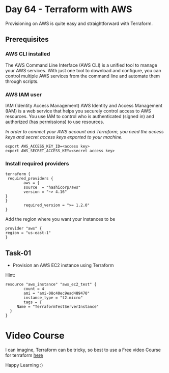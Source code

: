 # Day 64 - Terraform with AWS

Provisioning on AWS is quite easy and straightforward with Terraform.


## Prerequisites
### AWS CLI installed 

The AWS Command Line Interface (AWS CLI) is a unified tool to manage your AWS services. With just one tool to download and configure, you can control multiple AWS services from the command line and automate them through scripts.

### AWS IAM user 

IAM (Identity Access Management) AWS Identity and Access Management (IAM) is a web service that helps you securely control access to AWS resources. You use IAM to control who is authenticated (signed in) and authorized (has permissions) to use resources.

*In order to connect your AWS account and Terraform, you need the access keys and secret access keys exported to your machine.*

```
export AWS_ACCESS_KEY_ID=<access key>
export AWS_SECRET_ACCESS_KEY=<secret access key>
```

### Install required providers

```
terraform {
 required_providers {
        aws = {
        source  = "hashicorp/aws"
        version = "~> 4.16"
}
}
        required_version = ">= 1.2.0"
}
```
Add the region where you want your instances to be
```
provider "aws" {
region = "us-east-1"
}
```

## Task-01

- Provision an AWS EC2 instance using Terraform

Hint: 

```
resource "aws_instance" "aws_ec2_test" {
        count = 4
        ami = "ami-08c40ec9ead489470"
        instance_type = "t2.micro"
        tags = {
     Name = "TerraformTestServerInstance"
  }
}
```

# Video Course

I can imagine, Terraform can be tricky, so best to use a Free video Course for terraform [here](https://bit.ly/tws-terraform)

Happy Learning :)
